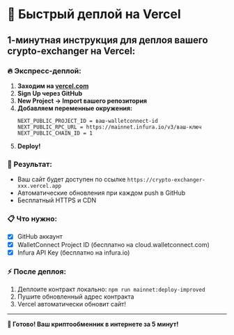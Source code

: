 # 🚀 Быстрый деплой на Vercel

## 1-минутная инструкция для деплоя вашего crypto-exchanger на Vercel:

### 🔥 Экспресс-деплой:

1. **Заходим на [vercel.com](https://vercel.com)**
2. **Sign Up через GitHub**
3. **New Project → Import вашего репозитория**
4. **Добавляем переменные окружения:**
   ```
   NEXT_PUBLIC_PROJECT_ID = ваш-walletconnect-id
   NEXT_PUBLIC_RPC_URL = https://mainnet.infura.io/v3/ваш-ключ
   NEXT_PUBLIC_CHAIN_ID = 1
   ```
5. **Deploy!**

### 🎯 Результат:
- Ваш сайт будет доступен по ссылке `https://crypto-exchanger-xxx.vercel.app`
- Автоматические обновления при каждом push в GitHub
- Бесплатный HTTPS и CDN

### 📋 Что нужно:
- [x] GitHub аккаунт
- [x] WalletConnect Project ID (бесплатно на cloud.walletconnect.com)
- [x] Infura API Key (бесплатно на infura.io)

### ⚡ После деплоя:
1. Деплоите контракт локально: `npm run mainnet:deploy-improved`
2. Пушите обновленный адрес контракта
3. Vercel автоматически обновит сайт!

---
**🎉 Готово! Ваш криптообменник в интернете за 5 минут!**
